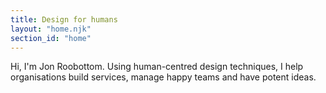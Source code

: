 ```yaml
---
title: Design for humans
layout: "home.njk"
section_id: "home"
---
```

Hi, I'm Jon Roobottom. Using human-centred design techniques, I help organisations build services, manage happy teams and have potent ideas.